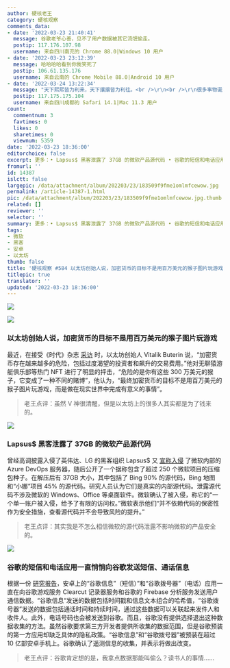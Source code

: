 ```yaml
---
author: 硬核老王
category: 硬核观察
comments_data:
- date: '2022-03-23 21:40:41'
  message: 谷歌老爷心善，见不了用户数据被其它流氓偷走。
  postip: 117.176.107.98
  username: 来自四川南充的 Chrome 88.0|Windows 10 用户
- date: '2022-03-23 23:12:39'
  message: 哈哈哈哈看到你我笑死了
  postip: 106.61.135.176
  username: 来自云南的 Chrome Mobile 88.0|Android 10 用户
- date: '2022-03-24 13:22:34'
  message: "天下熙熙皆为利来，天下攘攘皆为利往。<br />\r\n<br />\r\n很多事物诞生后的发展是超过创始人本意的，比如加特林机枪，发明者是一名医生。"
  postip: 117.175.175.104
  username: 来自四川成都的 Safari 14.1|Mac 11.3 用户
count:
  commentnum: 3
  favtimes: 0
  likes: 0
  sharetimes: 0
  viewnum: 5359
date: '2022-03-23 18:36:00'
editorchoice: false
excerpt: 更多：• Lapsus$ 黑客泄露了 37GB 的微软产品源代码 • 谷歌的短信和电话应用一直悄悄向谷歌发送短信、通话信息
fromurl: ''
id: 14387
islctt: false
largepic: /data/attachment/album/202203/23/183509f9fme1omlmfcewow.jpg
permalink: /article-14387-1.html
pic: /data/attachment/album/202203/23/183509f9fme1omlmfcewow.jpg.thumb.jpg
related: []
reviewer: ''
selector: ''
summary: 更多：• Lapsus$ 黑客泄露了 37GB 的微软产品源代码 • 谷歌的短信和电话应用一直悄悄向谷歌发送短信、通话信息
tags:
- 微软
- 黑客
- 安卓
- 以太坊
thumb: false
title: '硬核观察 #584 以太坊创始人说，加密货币的目标不是用百万美元的猴子图片玩游戏'
titlepic: true
translator: ''
updated: '2022-03-23 18:36:00'
---
```


![](/data/attachment/album/202203/23/183509f9fme1omlmfcewow.jpg)


![](/data/attachment/album/202203/23/183519gaeesuucqa5z30ge.jpg)


### 以太坊创始人说，加密货币的目标不是用百万美元的猴子图片玩游戏


最近，在接受《时代》杂志 [采访](https://www.benzinga.com/markets/cryptocurrency/22/03/26212053/the-goal-of-crypto-is-not-to-play-games-with-million-dollar-pictures-of-monkeys-ethereum-f) 时，以太坊创始人 Vitalik Buterin 说，“加密货币存在越来越多的危险，包括过度渴望的投资者和飙升的交易费用。”他对无聊猿游艇俱乐部等热门 NFT 进行了明显的抨击，“危险的是你有这些 300 万美元的猴子，它变成了一种不同的赌博”，他认为，“最终加密货币的目标不是用百万美元的猴子图片玩游戏，而是做在现实世界中完成有意义的事情”。



> 
> 老王点评：虽然 V 神很清醒，但是以太坊上的很多人其实都是为了钱来的。
> 
> 
> 


![](/data/attachment/album/202203/23/183529lm8qm4onkpq4pr8m.jpg)


### Lapsus$ 黑客泄露了 37GB 的微软产品源代码


曾经高调披露入侵了英伟达、LG 的黑客组织 Lapsus$ 又 [宣称入侵](https://www.bleepingcomputer.com/news/microsoft/lapsus-hackers-leak-37gb-of-microsofts-alleged-source-code/) 了微软内部的 Azure DevOps 服务器，随后公开了一个据称包含了超过 250 个微软项目的压缩包种子。在解压后有 37GB 大小，其中包括了 Bing 90% 的源代码，Bing 地图和“小娜”项目 45% 的源代码。研究人员认为它们是真实的内部源代码。泄露源代码不涉及微软的 Windows、Office 等桌面软件。微软确认了被入侵，称它的“一个单一账户被入侵，给予了有限的访问权。”微软表示他们“并不依赖代码的保密性作为安全措施，查看源代码并不会导致风险的提升。”



> 
> 老王点评：其实我是不怎么相信微软的源代码泄露不影响微软的产品安全的。
> 
> 
> 


![](/data/attachment/album/202203/23/183547ghmc444jj8atukih.jpg)


### 谷歌的短信和电话应用一直悄悄向谷歌发送短信、通话信息


根据一份 [研究报告](https://www.theregister.com/2022/03/21/google_messages_gdpr/)，安卓上的“谷歌信息”（短信）”和“谷歌拨号器”（电话）应用一直在向谷歌游戏服务 Clearcut 记录器服务和谷歌的 Firebase 分析服务发送用户通信数据。“谷歌信息“发送的数据包括时间戳和信息文本组合的哈希值，“谷歌拨号器”发送的数据包括通话时间和持续时间，通过这些数据可以关联起来发件人和收件人。此外，电话号码也会被发送到谷歌。而且，谷歌没有提供选择退出这种数据收集的方法。虽然谷歌要求第三方开发者提供所收集的数据范围，但是谷歌预装的第一方应用却缺乏具体的隐私政策。“谷歌信息”和“谷歌拨号器”被预装在超过 10 亿部安卓手机上。谷歌确认了遥测信息的收集，并表示将做出改变。



> 
> 老王点评：谷歌肯定想的是，我拿点数据那能叫偷么？读书人的事情……
> 
> 
>